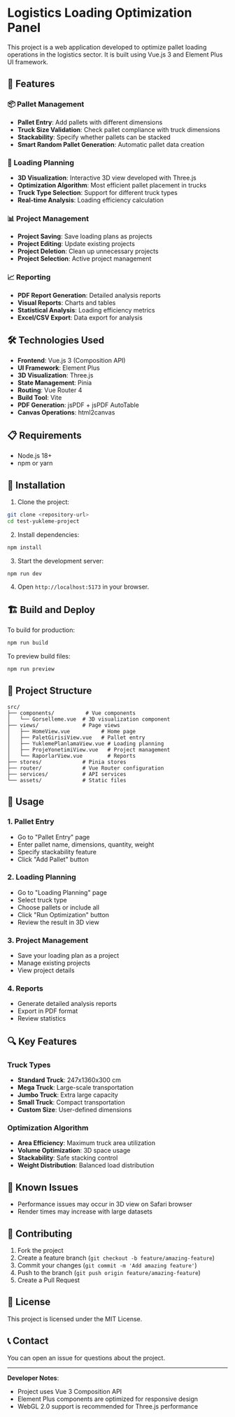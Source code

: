 # Logistics Loading Optimization Panel

This project is a web application developed to optimize pallet loading operations in the logistics sector. It is built using Vue.js 3 and Element Plus UI framework.

## 🚀 Features

### 📦 Pallet Management

- **Pallet Entry**: Add pallets with different dimensions
- **Truck Size Validation**: Check pallet compliance with truck dimensions
- **Stackability**: Specify whether pallets can be stacked
- **Smart Random Pallet Generation**: Automatic pallet data creation

### 🚛 Loading Planning

- **3D Visualization**: Interactive 3D view developed with Three.js
- **Optimization Algorithm**: Most efficient pallet placement in trucks
- **Truck Type Selection**: Support for different truck types
- **Real-time Analysis**: Loading efficiency calculation

### 📊 Project Management

- **Project Saving**: Save loading plans as projects
- **Project Editing**: Update existing projects
- **Project Deletion**: Clean up unnecessary projects
- **Project Selection**: Active project management

### 📈 Reporting

- **PDF Report Generation**: Detailed analysis reports
- **Visual Reports**: Charts and tables
- **Statistical Analysis**: Loading efficiency metrics
- **Excel/CSV Export**: Data export for analysis

## 🛠️ Technologies Used

- **Frontend**: Vue.js 3 (Composition API)
- **UI Framework**: Element Plus
- **3D Visualization**: Three.js
- **State Management**: Pinia
- **Routing**: Vue Router 4
- **Build Tool**: Vite
- **PDF Generation**: jsPDF + jsPDF AutoTable
- **Canvas Operations**: html2canvas

## 📋 Requirements

- Node.js 18+
- npm or yarn

## 🔧 Installation

1. Clone the project:

```bash
git clone <repository-url>
cd test-yukleme-project
```

2. Install dependencies:

```bash
npm install
```

3. Start the development server:

```bash
npm run dev
```

4. Open `http://localhost:5173` in your browser.

## 🏗️ Build and Deploy

To build for production:

```bash
npm run build
```

To preview build files:

```bash
npm run preview
```

## 📁 Project Structure

```
src/
├── components/          # Vue components
│   └── Gorselleme.vue  # 3D visualization component
├── views/              # Page views
│   ├── HomeView.vue          # Home page
│   ├── PaletGirisiView.vue   # Pallet entry
│   ├── YuklemePlanlamaView.vue # Loading planning
│   ├── ProjeYonetimiView.vue   # Project management
│   └── RaporlarView.vue        # Reports
├── stores/             # Pinia stores
├── router/             # Vue Router configuration
├── services/           # API services
└── assets/             # Static files
```

## 🎯 Usage

### 1. Pallet Entry

- Go to "Pallet Entry" page
- Enter pallet name, dimensions, quantity, weight
- Specify stackability feature
- Click "Add Pallet" button

### 2. Loading Planning

- Go to "Loading Planning" page
- Select truck type
- Choose pallets or include all
- Click "Run Optimization" button
- Review the result in 3D view

### 3. Project Management

- Save your loading plan as a project
- Manage existing projects
- View project details

### 4. Reports

- Generate detailed analysis reports
- Export in PDF format
- Review statistics

## 🔍 Key Features

### Truck Types

- **Standard Truck**: 247x1360x300 cm
- **Mega Truck**: Large-scale transportation
- **Jumbo Truck**: Extra large capacity
- **Small Truck**: Compact transportation
- **Custom Size**: User-defined dimensions

### Optimization Algorithm

- **Area Efficiency**: Maximum truck area utilization
- **Volume Optimization**: 3D space usage
- **Stackability**: Safe stacking control
- **Weight Distribution**: Balanced load distribution

## 🐛 Known Issues

- Performance issues may occur in 3D view on Safari browser
- Render times may increase with large datasets

## 🤝 Contributing

1. Fork the project
2. Create a feature branch (`git checkout -b feature/amazing-feature`)
3. Commit your changes (`git commit -m 'Add amazing feature'`)
4. Push to the branch (`git push origin feature/amazing-feature`)
5. Create a Pull Request

## 📄 License

This project is licensed under the MIT License.

## 📞 Contact

You can open an issue for questions about the project.

---

**Developer Notes**:

- Project uses Vue 3 Composition API
- Element Plus components are optimized for responsive design
- WebGL 2.0 support is recommended for Three.js performance
